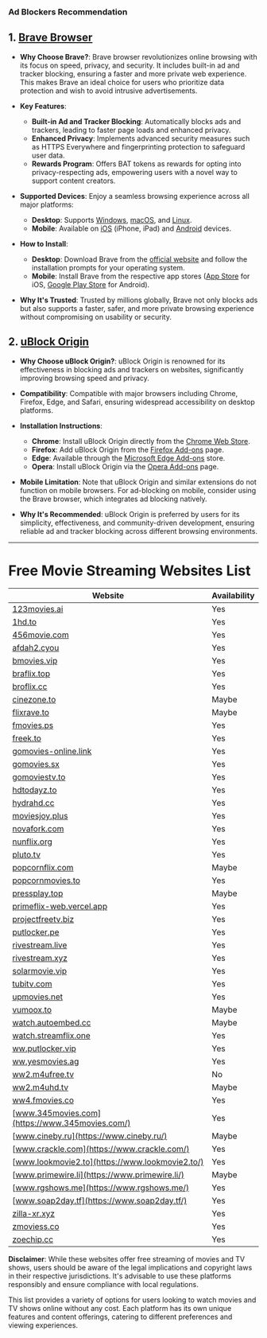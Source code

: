 ### Ad Blockers Recommendation

## 1. [Brave Browser](https://brave.com/)

- **Why Choose Brave?**: Brave browser revolutionizes online browsing with its focus on speed, privacy, and security. It includes built-in ad and tracker blocking, ensuring a faster and more private web experience. This makes Brave an ideal choice for users who prioritize data protection and wish to avoid intrusive advertisements.

- **Key Features**:

  - **Built-in Ad and Tracker Blocking**: Automatically blocks ads and trackers, leading to faster page loads and enhanced privacy.
  - **Enhanced Privacy**: Implements advanced security measures such as HTTPS Everywhere and fingerprinting protection to safeguard user data.
  - **Rewards Program**: Offers BAT tokens as rewards for opting into privacy-respecting ads, empowering users with a novel way to support content creators.

- **Supported Devices**: Enjoy a seamless browsing experience across all major platforms:

  - **Desktop**: Supports [Windows](https://brave.com/download/), [macOS](https://brave.com/download/), and [Linux](https://brave.com/download/).
  - **Mobile**: Available on [iOS](https://apps.apple.com/us/app/brave-browser/id1052879175) (iPhone, iPad) and [Android](https://play.google.com/store/apps/details?id=com.brave.browser) devices.

- **How to Install**:

  - **Desktop**: Download Brave from the [official website](https://brave.com/download/) and follow the installation prompts for your operating system.
  - **Mobile**: Install Brave from the respective app stores ([App Store](https://apps.apple.com/us/app/brave-browser/id1052879175) for iOS, [Google Play Store](https://play.google.com/store/apps/details?id=com.brave.browser) for Android).

- **Why It's Trusted**: Trusted by millions globally, Brave not only blocks ads but also supports a faster, safer, and more private browsing experience without compromising on usability or security.

## 2. [uBlock Origin](https://ublockorigin.com/)

- **Why Choose uBlock Origin?**: uBlock Origin is renowned for its effectiveness in blocking ads and trackers on websites, significantly improving browsing speed and privacy.

- **Compatibility**: Compatible with major browsers including Chrome, Firefox, Edge, and Safari, ensuring widespread accessibility on desktop platforms.

- **Installation Instructions**:

  - **Chrome**: Install uBlock Origin directly from the [Chrome Web Store](https://chrome.google.com/webstore/detail/ublock-origin/cjpalhdlnbpafiamejdnhcphjbkeiagm).
  - **Firefox**: Add uBlock Origin from the [Firefox Add-ons](https://addons.mozilla.org/en-US/firefox/addon/ublock-origin/) page.
  - **Edge**: Available through the [Microsoft Edge Add-ons](https://microsoftedge.microsoft.com/addons/detail/ublock-origin/odfafepnkmbhccpbejgmiehpchacaeak) store.
  - **Opera**: Install uBlock Origin via the [Opera Add-ons](https://addons.opera.com/en/extensions/details/ublock/) page.

- **Mobile Limitation**: Note that uBlock Origin and similar extensions do not function on mobile browsers. For ad-blocking on mobile, consider using the Brave browser, which integrates ad blocking natively.

- **Why It's Recommended**: uBlock Origin is preferred by users for its simplicity, effectiveness, and community-driven development, ensuring reliable ad and tracker blocking across different browsing environments.

---

# Free Movie Streaming Websites List

| Website                                                       | Availability |
| ------------------------------------------------------------- | ------------ |
| [123movies.ai](https://123movies.ai/)                         | Yes          |
| [1hd.to](https://1hd.to/)                                     | Yes          |
| [456movie.com](https://456movie.com/)                         | Yes          |
| [afdah2.cyou](https://afdah2.cyou/)                           | Yes          |
| [bmovies.vip](https://bmovies.vip/)                           | Yes          |
| [braflix.top](https://braflix.top/)                           | Yes          |
| [broflix.cc](https://broflix.cc/)                             | Yes          |
| [cinezone.to](https://cinezone.to/)                           | Maybe        |
| [flixrave.to](https://flixrave.to/)                           | Maybe        |
| [fmovies.ps](https://fmovies.ps/)                             | Yes          |
| [freek.to](https://freek.to/)                                 | Yes          |
| [gomovies-online.link](https://gomovies-online.link/)         | Yes          |
| [gomovies.sx](https://gomovies.sx/)                           | Yes          |
| [gomoviestv.to](https://gomoviestv.to/)                       | Yes          |
| [hdtodayz.to](https://hdtodayz.to/)                           | Yes          |
| [hydrahd.cc](https://hydrahd.cc/)                             | Yes          |
| [moviesjoy.plus](https://moviesjoy.plus/)                     | Yes          |
| [novafork.com](https://novafork.com/)                         | Yes          |
| [nunflix.org](https://nunflix.org/)                           | Yes          |
| [pluto.tv](https://pluto.tv/)                                 | Yes          |
| [popcornflix.com](https://popcornflix.com)                    | Maybe        |
| [popcornmovies.to](https://popcornmovies.to/)                 | Yes          |
| [pressplay.top](https://pressplay.top/)                       | Maybe        |
| [primeflix-web.vercel.app](https://primeflix-web.vercel.app/) | Yes          |
| [projectfreetv.biz](https://projectfreetv.biz/)               | Yes          |
| [putlocker.pe](https://putlocker.pe/)                         | Yes          |
| [rivestream.live](https://rivestream.live/)                   | Yes          |
| [rivestream.xyz](https://rivestream.xyz/)                     | Yes          |
| [solarmovie.vip](https://solarmovie.vip/)                     | Yes          |
| [tubitv.com](https://tubitv.com/)                             | Yes          |
| [upmovies.net](https://upmovies.net/)                         | Yes          |
| [vumoox.to](https://vumoox.to/)                               | Maybe        |
| [watch.autoembed.cc](https://watch.autoembed.cc/)             | Maybe        |
| [watch.streamflix.one](https://watch.streamflix.one/)         | Yes          |
| [ww.putlocker.vip](https://ww.putlocker.vip/)                 | Yes          |
| [ww.yesmovies.ag](https://ww.yesmovies.ag/)                   | Yes          |
| [ww2.m4ufree.tv](https://ww2.m4ufree.tv/)                     | No           |
| [ww2.m4uhd.tv](https://ww2.m4uhd.tv/)                         | Maybe        |
| [ww4.fmovies.co](https://ww4.fmovies.co/)                     | Yes          |
| [www.345movies.com](https://www.345movies.com/)               | Yes          |
| [www.cineby.ru](https://www.cineby.ru/)                       | Maybe        |
| [www.crackle.com](https://www.crackle.com/)                   | Yes          |
| [www.lookmovie2.to](https://www.lookmovie2.to/)               | Yes          |
| [www.primewire.li](https://www.primewire.li/)                 | Maybe        |
| [www.rgshows.me](https://www.rgshows.me/)                     | Yes          |
| [www.soap2day.tf](https://www.soap2day.tf/)                   | Yes          |
| [zilla-xr.xyz](https://zilla-xr.xyz/)                         | Yes          |
| [zmoviess.co](https://zmoviess.co/)                           | Yes          |
| [zoechip.cc](https://zoechip.cc/)                             | Yes          |

**Disclaimer**: While these websites offer free streaming of movies and TV shows, users should be aware of the legal implications and copyright laws in their respective jurisdictions. It's advisable to use these platforms responsibly and ensure compliance with local regulations.

This list provides a variety of options for users looking to watch movies and TV shows online without any cost. Each platform has its own unique features and content offerings, catering to different preferences and viewing experiences.
